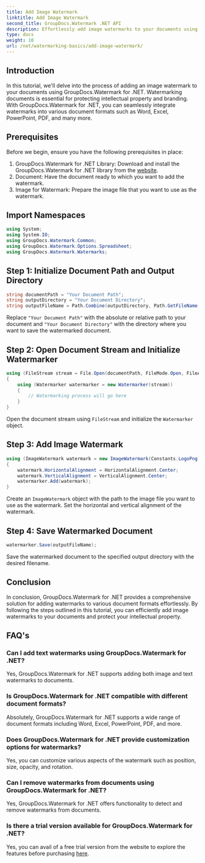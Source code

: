 ```yaml
---
title: Add Image Watermark
linktitle: Add Image Watermark
second_title: GroupDocs.Watermark .NET API
description: Effortlessly add image watermarks to your documents using GroupDocs.Watermark for .NET. Protect your intellectual property with ease.
type: docs
weight: 10
url: /net/watermarking-basics/add-image-watermark/
---
```

## Introduction
In this tutorial, we'll delve into the process of adding an image watermark to your documents using GroupDocs.Watermark for .NET. Watermarking documents is essential for protecting intellectual property and branding. With GroupDocs.Watermark for .NET, you can seamlessly integrate watermarks into various document formats such as Word, Excel, PowerPoint, PDF, and many more.
## Prerequisites
Before we begin, ensure you have the following prerequisites in place:
1. GroupDocs.Watermark for .NET Library: Download and install the GroupDocs.Watermark for .NET library from the [website](https://releases.groupdocs.com/Watermark/net/).
2. Document: Have the document ready to which you want to add the watermark.
3. Image for Watermark: Prepare the image file that you want to use as the watermark.

## Import Namespaces
```csharp
using System;
using System.IO;
using GroupDocs.Watermark.Common;
using GroupDocs.Watermark.Options.Spreadsheet;
using GroupDocs.Watermark.Watermarks;
```
## Step 1: Initialize Document Path and Output Directory
```csharp
string documentPath = "Your Document Path";
string outputDirectory = "Your Document Directory";
string outputFileName = Path.Combine(outputDirectory, Path.GetFileName(documentPath));
```
Replace `"Your Document Path"` with the absolute or relative path to your document and `"Your Document Directory"` with the directory where you want to save the watermarked document.
## Step 2: Open Document Stream and Initialize Watermarker
```csharp
using (FileStream stream = File.Open(documentPath, FileMode.Open, FileAccess.ReadWrite))
{
    using (Watermarker watermarker = new Watermarker(stream))
    {
        // Watermarking process will go here
    }
}
```
Open the document stream using `FileStream` and initialize the `Watermarker` object.
## Step 3: Add Image Watermark
```csharp
using (ImageWatermark watermark = new ImageWatermark(Constants.LogoPng))
{
    watermark.HorizontalAlignment = HorizontalAlignment.Center;
    watermark.VerticalAlignment = VerticalAlignment.Center;
    watermarker.Add(watermark);
}
```
Create an `ImageWatermark` object with the path to the image file you want to use as the watermark. Set the horizontal and vertical alignment of the watermark.
## Step 4: Save Watermarked Document
```csharp
watermarker.Save(outputFileName);
```
Save the watermarked document to the specified output directory with the desired filename.

## Conclusion
In conclusion, GroupDocs.Watermark for .NET provides a comprehensive solution for adding watermarks to various document formats effortlessly. By following the steps outlined in this tutorial, you can efficiently add image watermarks to your documents and protect your intellectual property.
## FAQ's
### Can I add text watermarks using GroupDocs.Watermark for .NET?
Yes, GroupDocs.Watermark for .NET supports adding both image and text watermarks to documents.
### Is GroupDocs.Watermark for .NET compatible with different document formats?
Absolutely, GroupDocs.Watermark for .NET supports a wide range of document formats including Word, Excel, PowerPoint, PDF, and more.
### Does GroupDocs.Watermark for .NET provide customization options for watermarks?
Yes, you can customize various aspects of the watermark such as position, size, opacity, and rotation.
### Can I remove watermarks from documents using GroupDocs.Watermark for .NET?
Yes, GroupDocs.Watermark for .NET offers functionality to detect and remove watermarks from documents.
### Is there a trial version available for GroupDocs.Watermark for .NET?
Yes, you can avail of a free trial version from the website to explore the features before purchasing [here](https://releases.groupdocs.com/).

